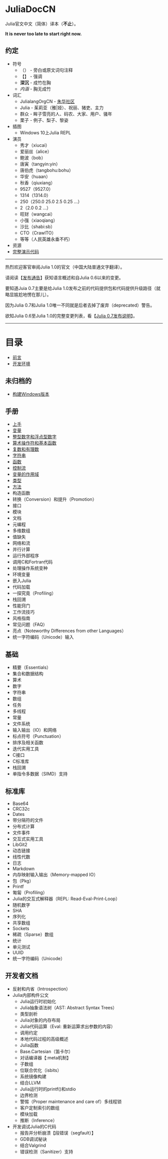 # JuliaDocCN
Julia官文中文（简体）译本（**不止**）。

**It is never too late to start right now.**

## 约定

- 符号
  - （） - 旁白或原文词句注释
  - 【】 - 强调
  - **深沉** - 成竹在胸
  - *内涵* - 胸无成竹
- 词汇
  - JulialangOrgCN - [朱华社区](http://julialang.org.cn/)
  - Julia - 茱莉亚（雅|娅）、祝丽、猪吏、主力
  - 群众 - 眸子雪亮的人、码农、大家、用户、骚年
  - 栗子 - 例子、梨子、黎姿
- 插图
  - Windows 10上Julia REPL
- 演员
  - 秀才（xiucai）
  - 爱丽丝（alice）
  - 鲍波（bob）
  - 唐寅（tangyin:yin）
  - 唐伯虎（tangbohu:bohu）
  - 华安（huaan）
  - 秋香（qiuxiang）
  - 9527（9527.0）
  - 1314（1314.0）
  - 250（250.0 25.0 2.5 0.25 ...）
  - 2（2.0 0.2 ...）
  - 旺财（wangcai）
  - 小强（xiaoqiang）
  - 沙比（shabi:sb）
  - CTO（CrawlTO）
  - 等等（人民英雄永垂不朽）
- 资源
 - [完整演示代码](https://github.com/JulialangOrgCN/howtojulia "HowtoJulia")

---

热烈欢迎客官审阅Julia 1.0的官文（中国大陆普通文字翻译）。

请阅读【[发布通告](https://julialang.org/blog/2018/08/one-point-zero)】获知语言概述和自Julia 0.6以来的变更。

要知道Juia 0.7主要是给Julia 1.0发布之前的代码提供包和代码提供升级路径（就略显尴尬地愣在那儿）。

因为Julia 0.7和Julia 1.0唯一不同就是后者去掉了废弃（deprecated）警告。

欲知Julia 0.6至Julia 1.0的完整变更列表，看【[Julia 0.7发布说明](https://docs.julialang.org/en/v0.7.0/NEWS/)】。

---

# 目录

- [前言](./前言.md "Introduction")
- [开发环境](./开发环境.md "DevEnv")

## 未归档的

- [构建Windows版本](./开发者文档/README.windows.md)

## 手册

- [上手](./手册/上手.md "Getting Started")
- [变量](./手册/变量.md "Variables")
- [整型数字和浮点型数字](./手册/整型数字和浮点型数字.md "Integers and Floating-Point Numbers")
- [算术操作符和基本函数](./手册/算术操作和基本函数.md "Mathematical Operations and Elementary Functions")
- [复数和有理数](./手册/复数和有理数.md "Complex and Rational Numbers")
- [字符串](./手册/字符串.md "Strings")
- [函数](./手册/函数.md "Functions")
- [控制流](./手册/控制流.md "Control Flow")
- [变量的作用域](./手册/变量的作用域.md "Scope of Variables")
- [类型](./手册/类型.md "Types")
- [方法](./手册/方法.md "Methods")
- 构造函数
- 转换（Conversion）和提升（Promotion）
- 接口
- 模块
- 文档
- 元编程
- 多维数组
- 值缺失
- 网络和流
- 并行计算
- 运行外部程序
- 调用C和Fortran代码
- 处理操作系统变种
- 环境变量
- 嵌入Julia
- 代码加载
- 一探究竟（Profiling）
- 栈回溯
- 性能窍门
- 工作流技巧
- 风格指南
- 常见问题（FAQ）
- 亮点（Noteworthy Differences from other Languages）
- 统一字符编码（Unicode）输入

## 基础

- 精要（Essentials）
- 集合和数据结构
- 算术
- 数字
- 字符串
- 数组
- 任务
- 多线程
- 常量
- 文件系统
- 输入输出（IO）和网络
- 标点符号（Punctuation）
- 排序及相关函数
- 迭代实用工具
- C接口
- C标准库
- 栈回溯
- 单指令多数据（SIMD）支持

## 标准库

- Base64
- CRC32c
- Dates
- 带分隔符的文件
- 分布式计算
- 文件事件
- 交互式实用工具
- LibGit2
- 动态链接
- 线性代数
- 日志
- Markdown
- 内存映射输入输出（Memory-mapped IO）
- 包（Pkg）
- Printf
- 匍匐（Profiling）
- Julia的交互式解释器（REPL: Read-Eval-Print-Loop）
- 随机数字
- SHA
- 序列化
- 共享数组
- Sockets
- 稀疏（Sparse）数组
- 统计
- 单元测试
- UUID
- 统一字符编码（Unicode）

## 开发者文档

- 反射和内省（Introspection）
- Julia内部构件公文
  - Julia运行时初始化
  - Julia抽象语法树（AST: Abstract Syntax Trees）
  - 类型剖析
  - Julia对象的内存布局
  - Julia代码运算（Eval: 重新运算求出参数的内容）
  - 调用约定
  - 本地代码过程的高级概述
  - Julia函数
  - Base.Cartesian（笛卡尔）
  - 对话编译器【:meta机制】
  - 子数组
  - 位联合优化（isbits）
  - 系统镜像构建
  - 结合LLVM
  - Julia运行时的printf()和stdio
  - 边界检测
  - 警惕（Proper maintenance and care of）多线程锁
  - 客户定制索引的数组
  - 模块加载
  - 推断（Inference）
- 开发调试Julia的C代码
  - 报告并分析崩溃【段错误（segfault）】
  - GDB调试秘诀
  - 结合Valgrind
  - 错误检测（Sanitizer）支持
